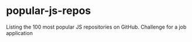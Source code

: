 # popular-js-repos
Listing the 100 most popular JS repositories on GitHub. Challenge for a job application
